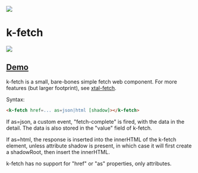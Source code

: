 <a href="https://nodei.co/npm/k-fetch/"><img src="https://nodei.co/npm/p-fetch.png"></a>
# k-fetch

<img src="https://badgen.net/bundlephobia/minzip/k-fetch">

## [Demo](https://jsfiddle.net/bahrus/ma0vtbnx/1/)

k-fetch is a small, bare-bones simple fetch web component.  For more features (but larger footprint), see [xtal-fetch](https://www.npmjs.com/package/xtal-fetch).

Syntax:

```html
<k-fetch href=... as=json|html [shadow]></k-fetch>
```

If as=json, a custom event, "fetch-complete" is fired, with the data in the detail.  The data is also stored in the "value" field of k-fetch.

If as=html, the response is inserted into the innerHTML of the k-fetch element, unless attribute shadow is present, in which case it will first create a shadowRoot, then insert the innerHTML.

k-fetch has no support for "href" or "as" properties, only attributes.